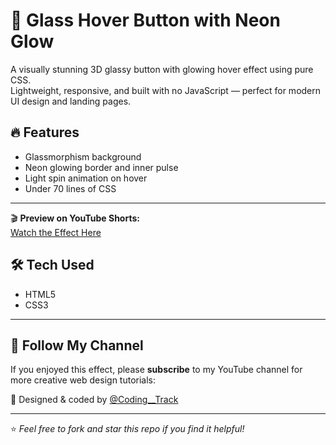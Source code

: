 # 💠 Glass Hover Button with Neon Glow

A visually stunning 3D glassy button with glowing hover effect using pure CSS.  
Lightweight, responsive, and built with no JavaScript — perfect for modern UI design and landing pages.

## 🔥 Features
- Glassmorphism background
- Neon glowing border and inner pulse
- Light spin animation on hover
- Under 70 lines of CSS

---

🎬 **Preview on YouTube Shorts:**  
[Watch the Effect Here](https://youtube.com/shorts/2VTeSTc_nHU)

## 🛠️ Tech Used
- HTML5
- CSS3 

---

## 📢 Follow My Channel

If you enjoyed this effect, please **subscribe** to my YouTube channel for more creative web design tutorials:

🎨 Designed & coded by [@Coding__Track](https://youtube.com/@Coding__Track)

---

⭐ _Feel free to fork and star this repo if you find it helpful!_
